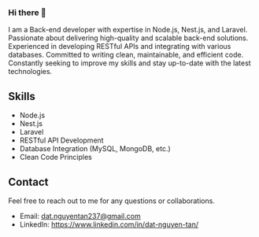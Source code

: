 ### Hi there 👋

I am a Back-end developer with expertise in Node.js, Nest.js, and Laravel. Passionate about delivering high-quality and scalable back-end solutions. Experienced in developing RESTful APIs and integrating with various databases. Committed to writing clean, maintainable, and efficient code. Constantly seeking to improve my skills and stay up-to-date with the latest technologies.

## Skills

- Node.js
- Nest.js
- Laravel
- RESTful API Development
- Database Integration (MySQL, MongoDB, etc.)
- Clean Code Principles

## Contact

Feel free to reach out to me for any questions or collaborations.

- Email: dat.nguyentan237@gmail.com
- LinkedIn: https://www.linkedin.com/in/dat-nguyen-tan/

